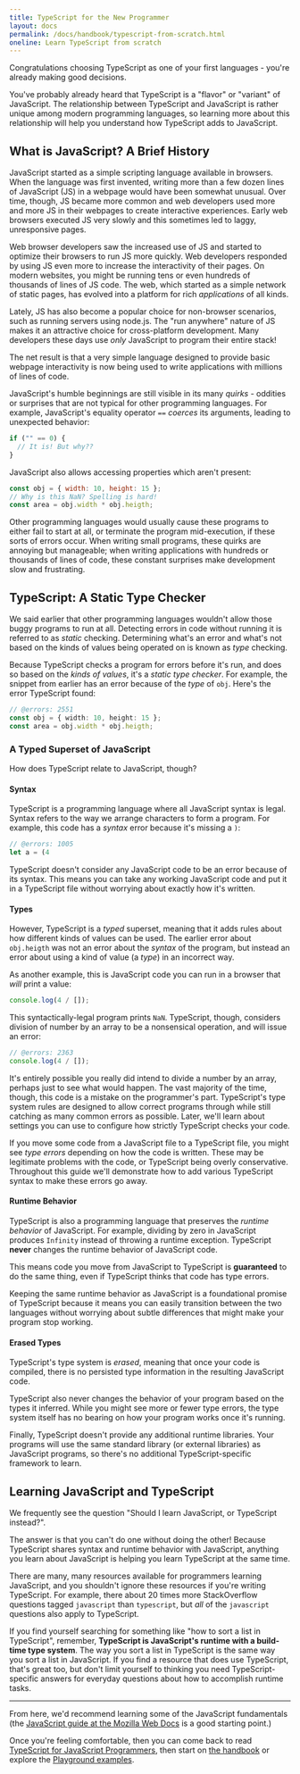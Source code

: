 ```yaml
---
title: TypeScript for the New Programmer
layout: docs
permalink: /docs/handbook/typescript-from-scratch.html
oneline: Learn TypeScript from scratch
---
```


Congratulations choosing TypeScript as one of your first languages - you're already making good decisions.

You've probably already heard that TypeScript is a "flavor" or "variant" of JavaScript.
The relationship between TypeScript and JavaScript is rather unique among modern programming languages, so learning more about this relationship will help you understand how TypeScript adds to JavaScript.

## What is JavaScript? A Brief History

JavaScript started as a simple scripting language available in browsers.
When the language was first invented, writing more than a few dozen lines of JavaScript (JS) in a webpage would have been somewhat unusual.
Over time, though, JS became more common and web developers used more and more JS in their webpages to create interactive experiences.
Early web browsers executed JS very slowly and this sometimes led to laggy, unresponsive pages.

Web browser developers saw the increased use of JS and started to optimize their browsers to run JS more quickly.
Web developers responded by using JS even more to increase the interactivity of their pages.
On modern websites, you might be running tens or even hundreds of thousands of lines of JS code.
The web, which started as a simple network of static pages, has evolved into a platform for rich _applications_ of all kinds.

Lately, JS has also become a popular choice for non-browser scenarios, such as running servers using node.js.
The "run anywhere" nature of JS makes it an attractive choice for cross-platform development.
Many developers these days use _only_ JavaScript to program their entire stack!

The net result is that a very simple language designed to provide basic webpage interactivity is now being used to write applications with millions of lines of code.

JavaScript's humble beginnings are still visible in its many _quirks_ - oddities or surprises that are not typical for other programming languages.
For example, JavaScript's equality operator `==` _coerces_ its arguments, leading to unexpected behavior:

```js
if ("" == 0) {
  // It is! But why??
}
```

JavaScript also allows accessing properties which aren't present:

```js
const obj = { width: 10, height: 15 };
// Why is this NaN? Spelling is hard!
const area = obj.width * obj.heigth;
```

Other programming languages would usually cause these programs to either fail to start at all, or terminate the program mid-execution, if these sorts of errors occur.
When writing small programs, these quirks are annoying but manageable; when writing applications with hundreds or thousands of lines of code, these constant surprises make development slow and frustrating.

## TypeScript: A Static Type Checker

We said earlier that other programming languages wouldn't allow those buggy programs to run at all.
Detecting errors in code without running it is referred to as _static_ checking.
Determining what's an error and what's not based on the kinds of values being operated on is known as _type_ checking.

Because TypeScript checks a program for errors before it's run, and does so based on the _kinds of values_, it's a _static type checker_.
For example, the snippet from earlier has an error because of the _type_ of `obj`.
Here's the error TypeScript found:

```ts twoslash
// @errors: 2551
const obj = { width: 10, height: 15 };
const area = obj.width * obj.heigth;
```

### A Typed Superset of JavaScript

How does TypeScript relate to JavaScript, though?

#### Syntax

TypeScript is a programming language where all JavaScript syntax is legal.
Syntax refers to the way we arrange characters to form a program.
For example, this code has a _syntax_ error because it's missing a `)`:

```ts twoslash
// @errors: 1005
let a = (4
```

TypeScript doesn't consider any JavaScript code to be an error because of its syntax.
This means you can take any working JavaScript code and put it in a TypeScript file without worrying about exactly how it's written.

#### Types

However, TypeScript is a _typed_ superset, meaning that it adds rules about how different kinds of values can be used.
The earlier error about `obj.heigth` was not an error about the _syntax_ of the program, but instead an error about using a kind of value (a _type_) in an incorrect way.

As another example, this is JavaScript code you can run in a browser that _will_ print a value:

```js
console.log(4 / []);
```

This syntactically-legal program prints `NaN`.
TypeScript, though, considers division of number by an array to be a nonsensical operation, and will issue an error:

```ts twoslash
// @errors: 2363
console.log(4 / []);
```

It's entirely possible you really did intend to divide a number by an array, perhaps just to see what would happen.
The vast majority of the time, though, this code is a mistake on the programmer's part.
TypeScript's type system rules are designed to allow correct programs through while still catching as many common errors as possible.
Later, we'll learn about settings you can use to configure how strictly TypeScript checks your code.

If you move some code from a JavaScript file to a TypeScript file, you might see _type errors_ depending on how the code is written.
These may be legitimate problems with the code, or TypeScript being overly conservative.
Throughout this guide we'll demonstrate how to add various TypeScript syntax to make these errors go away.

#### Runtime Behavior

TypeScript is also a programming language that preserves the _runtime behavior_ of JavaScript.
For example, dividing by zero in JavaScript produces `Infinity` instead of throwing a runtime exception.
TypeScript **never** changes the runtime behavior of JavaScript code.

This means code you move from JavaScript to TypeScript is **guaranteed** to do the same thing, even if TypeScript thinks that code has type errors.

Keeping the same runtime behavior as JavaScript is a foundational promise of TypeScript because it means you can easily transition between the two languages without worrying about subtle differences that might make your program stop working.

#### Erased Types

TypeScript's type system is _erased_, meaning that once your code is compiled, there is no persisted type information in the resulting JavaScript code.

TypeScript also never changes the behavior of your program based on the types it inferred.
While you might see more or fewer type errors, the type system itself has no bearing on how your program works once it's running.

Finally, TypeScript doesn't provide any additional runtime libraries.
Your programs will use the same standard library (or external libraries) as JavaScript programs, so there's no additional TypeScript-specific framework to learn.

## Learning JavaScript and TypeScript

We frequently see the question "Should I learn JavaScript, or TypeScript instead?".

The answer is that you can't do one without doing the other!
Because TypeScript shares syntax and runtime behavior with JavaScript, anything you learn about JavaScript is helping you learn TypeScript at the same time.

There are many, many resources available for programmers learning JavaScript, and you shouldn't ignore these resources if you're writing TypeScript.
For example, there about 20 times more StackOverflow questions tagged `javascript` than `typescript`, but _all_ of the `javascript` questions also apply to TypeScript.

If you find yourself searching for something like "how to sort a list in TypeScript", remember, **TypeScript is JavaScript's runtime with a build-time type system**.
The way you sort a list in TypeScript is the same way you sort a list in JavaScript.
If you find a resource that does use TypeScript, that's great too, but don't limit yourself to thinking you need TypeScript-specific answers for everyday questions about how to accomplish runtime tasks.

---

From here, we'd recommend learning some of the JavaScript fundamentals (the [JavaScript guide at the Mozilla Web Docs](https://developer.mozilla.org/en-US/docs/Web/JavaScript/Guide) is a good starting point.)

Once you're feeling comfortable, then you can come back to read [TypeScript for JavaScript Programmers](/docs/handbook/typescript-in-5-minutes.html), then start on [the handbook](/docs/handbook/basic-types.html) or explore the [Playground examples](/play#show-examples).

<!--
## Types

    * What's a type? (For newbies)
      * A type is a *kind* of value
      * Types implicitly define what operations make sense on them
      * Lots of different kinds, not just primitives
      * We can make descriptions for all kinds of values
    * Inference 101
      * Examples
      * TypeScript can figure out types most of the time
      * Two places we'll ask you what the type is: Function boundaries, and later-initialized values
    * Co-learning JavaScript
      * You can+should read existing JS resources
      * Just paste it in and see what happens
      * Consider turning off 'strict' -->
